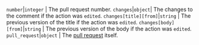 `number`|`integer` | The pull request number. `changes`|`object`| The changes to the comment if the action was `edited`. `changes[title][from]`|`string` | The previous version of the title if the action was `edited`. `changes[body][from]`|`string` | The previous version of the body if the action was `edited`. `pull_request`|`object` | The [pull request](/rest/reference/pulls) itself.
